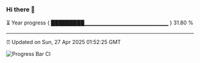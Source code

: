 ### Hi there 👋

⏳ Year progress { █████████▁▁▁▁▁▁▁▁▁▁▁▁▁▁▁▁▁▁▁▁▁ } 31.80 %

---

⏰ Updated on Sun, 27 Apr 2025 01:52:25 GMT

![Progress Bar CI](https://github.com/liununu/liununu/workflows/Progress%20Bar%20CI/badge.svg)
